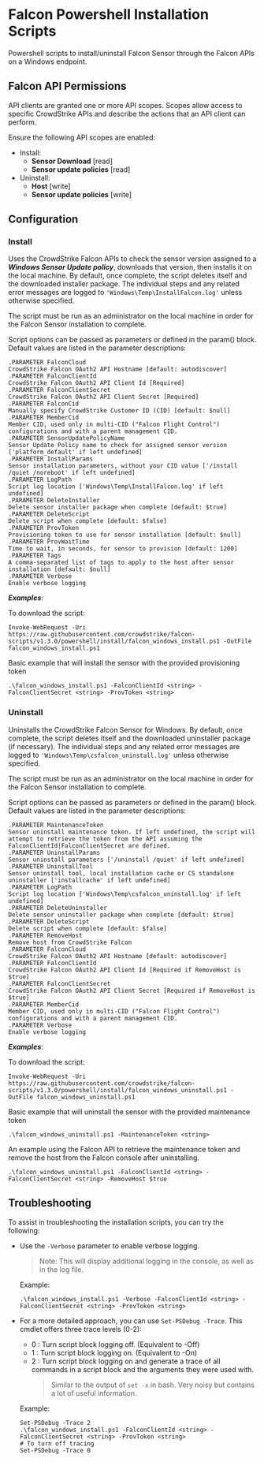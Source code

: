 # Falcon Powershell Installation Scripts

Powershell scripts to install/uninstall Falcon Sensor through the Falcon APIs on a Windows endpoint.

## Falcon API Permissions

API clients are granted one or more API scopes. Scopes allow access to specific CrowdStrike APIs and describe the actions that an API client can perform.

Ensure the following API scopes are enabled:

- Install:
  - **Sensor Download** [read]
  - **Sensor update policies** [read]
- Uninstall:
  - **Host** [write]
  - **Sensor update policies** [write]

## Configuration

### Install

Uses the CrowdStrike Falcon APIs to check the sensor version assigned to a ***Windows Sensor Update policy***,
downloads that version, then installs it on the local machine. By default, once complete, the script
deletes itself and the downloaded installer package. The individual steps and any related error messages
are logged to `'Windows\Temp\InstallFalcon.log'` unless otherwise specified.

The script must be run as an administrator on the local machine in order for the Falcon Sensor installation
to complete.

Script options can be passed as parameters or defined in the param() block. Default values are listed in
the parameter descriptions:

```terminal
.PARAMETER FalconCloud
CrowdStrike Falcon OAuth2 API Hostname [default: autodiscover]
.PARAMETER FalconClientId
CrowdStrike Falcon OAuth2 API Client Id [Required]
.PARAMETER FalconClientSecret
CrowdStrike Falcon OAuth2 API Client Secret [Required]
.PARAMETER FalconCid
Manually specify CrowdStrike Customer ID (CID) [default: $null]
.PARAMETER MemberCid
Member CID, used only in multi-CID ("Falcon Flight Control") configurations and with a parent management CID.
.PARAMETER SensorUpdatePolicyName
Sensor Update Policy name to check for assigned sensor version ['platform_default' if left undefined]
.PARAMETER InstallParams
Sensor installation parameters, without your CID value ['/install /quiet /noreboot' if left undefined]
.PARAMETER LogPath
Script log location ['Windows\Temp\InstallFalcon.log' if left undefined]
.PARAMETER DeleteInstaller
Delete sensor installer package when complete [default: $true]
.PARAMETER DeleteScript
Delete script when complete [default: $false]
.PARAMETER ProvToken
Provisioning token to use for sensor installation [default: $null]
.PARAMETER ProvWaitTime
Time to wait, in seconds, for sensor to provision [default: 1200]
.PARAMETER Tags
A comma-separated list of tags to apply to the host after sensor installation [default: $null]
.PARAMETER Verbose
Enable verbose logging
```

***Examples***:

To download the script:

```pwsh
Invoke-WebRequest -Uri https://raw.githubusercontent.com/crowdstrike/falcon-scripts/v1.3.0/powershell/install/falcon_windows_install.ps1 -OutFile falcon_windows_install.ps1
```

Basic example that will install the sensor with the provided provisioning token

```pwsh
.\falcon_windows_install.ps1 -FalconClientId <string> -FalconClientSecret <string> -ProvToken <string>
```

### Uninstall

Uninstalls the CrowdStrike Falcon Sensor for Windows. By default, once complete, the script
deletes itself and the downloaded uninstaller package (if necessary). The individual steps and any related error messages are logged to `'Windows\Temp\csfalcon_uninstall.log'` unless otherwise specified.

The script must be run as an administrator on the local machine in order for the Falcon Sensor installation
to complete.

Script options can be passed as parameters or defined in the param() block. Default values are listed in
the parameter descriptions:

```terminal
.PARAMETER MaintenanceToken
Sensor uninstall maintenance token. If left undefined, the script will attempt to retrieve the token from the API assuming the FalconClientId|FalconClientSecret are defined.
.PARAMETER UninstallParams
Sensor uninstall parameters ['/uninstall /quiet' if left undefined]
.PARAMETER UninstallTool
Sensor uninstall tool, local installation cache or CS standalone uninstaller ['installcache' if left undefined]
.PARAMETER LogPath
Script log location ['Windows\Temp\csfalcon_uninstall.log' if left undefined]
.PARAMETER DeleteUninstaller
Delete sensor uninstaller package when complete [default: $true]
.PARAMETER DeleteScript
Delete script when complete [default: $false]
.PARAMETER RemoveHost
Remove host from CrowdStrike Falcon
.PARAMETER FalconCloud
CrowdStrike Falcon OAuth2 API Hostname [default: autodiscover]
.PARAMETER FalconClientId
CrowdStrike Falcon OAuth2 API Client Id [Required if RemoveHost is $true]
.PARAMETER FalconClientSecret
CrowdStrike Falcon OAuth2 API Client Secret [Required if RemoveHost is $true]
.PARAMETER MemberCid
Member CID, used only in multi-CID ("Falcon Flight Control") configurations and with a parent management CID.
.PARAMETER Verbose
Enable verbose logging
```

***Examples***:

To download the script:

```pwsh
Invoke-WebRequest -Uri https://raw.githubusercontent.com/crowdstrike/falcon-scripts/v1.3.0/powershell/install/falcon_windows_uninstall.ps1 -OutFile falcon_windows_uninstall.ps1
```

Basic example that will uninstall the sensor with the provided maintenance token

```pwsh
.\falcon_windows_uninstall.ps1 -MaintenanceToken <string>
```

An example using the Falcon API to retrieve the maintenance token and remove the host from the Falcon console
after uninstalling.

```pwsh
.\falcon_windows_uninstall.ps1 -FalconClientId <string> -FalconClientSecret <string> -RemoveHost $true
```

## Troubleshooting

To assist in troubleshooting the installation scripts, you can try the following:

- Use the `-Verbose` parameter to enable verbose logging.

  > Note: This will display additional logging in the console, as well as in the log file.

  Example:

    ```pwsh
    .\falcon_windows_install.ps1 -Verbose -FalconClientId <string> -FalconClientSecret <string> -ProvToken <string>
    ```

- For a more detailed approach, you can use `Set-PSDebug -Trace`. This cmdlet offers three trace levels (0-2):

  - 0 : Turn script block logging off. (Equivalent to -Off)
  - 1 : Turn script block logging on. (Equivalent to -On)
  - 2 : Turn script block logging on and generate a trace of all commands in a script block and the arguments they were used with.
    > Similar to the output of `set -x` in bash. Very noisy but contains a lot of useful information.

  Example:

    ```pwsh
    Set-PSDebug -Trace 2
    .\falcon_windows_install.ps1 -FalconClientId <string> -FalconClientSecret <string> -ProvToken <string>
    # To turn off tracing
    Set-PSDebug -Trace 0
    ```
